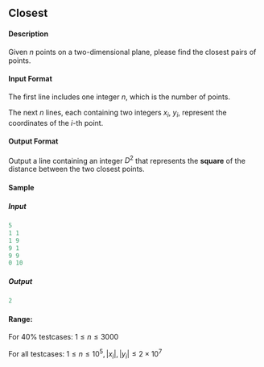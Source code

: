 ## Closest

#### Description

Given $n$ points on a two-dimensional plane, please find the closest pairs of points.

#### Input Format

The first line includes one integer $n$, which is the number of points.

The next $n$ lines, each containing two integers $x_i$, $y_i$, represent the coordinates of the $i$-th point.

#### Output Format

Output a line containing an integer $D^2$ that represents the **square** of the distance between the two closest points.

#### Sample

##### Input

```mathematica
5
1 1
1 9
9 1
9 9
0 10
```

##### Output

```mathematica
2
```

#### Range:

For 40% testcases: $1≤n≤3000$

For all testcases: $1≤n≤10^5,|x_i|, |y_i|≤2×10^7$